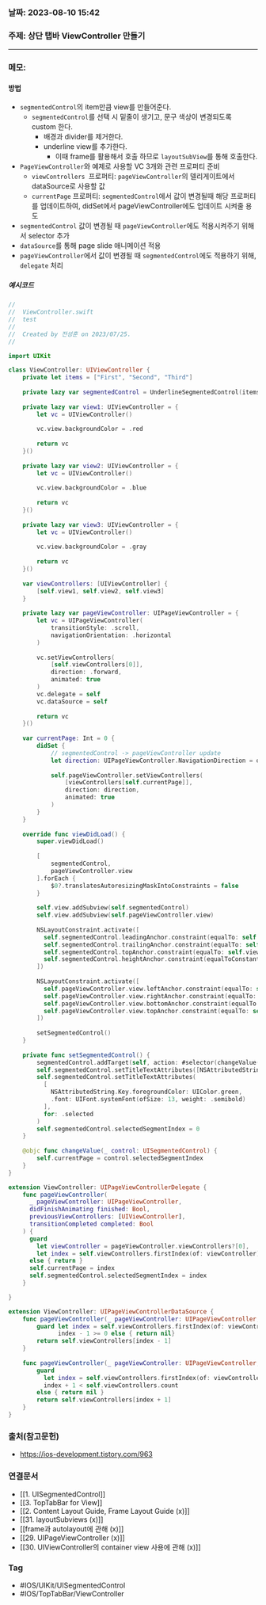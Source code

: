 ### 날짜: 2023-08-10 15:42

### 주제: 상단 탭바 ViewController 만들기 
---
### 메모: 
#### 방법
- `segmentedControl`의 item만큼 view를 만들어준다. 
	- `segmentedControl`를 선택 시 밑줄이 생기고, 문구 색상이 변경되도록 custom 한다. 
		- 배경과 divider를 제거한다. 
		- underline view를 추가한다. 
			- 이때 frame를 활용해서 호출 하므로 `layoutSubView`를 통해 호출한다.
- `PageViewController`와 예제로 사용할 VC 3개와 관련 프로퍼티 준비
    - `viewControllers `프로퍼티: `pageViewController`의 델리게이트에서 dataSource로 사용할 값
    - `currentPage` 프로퍼티: `segmentedControl`에서 값이 변경될때 해당 프로퍼티를 업데이트하여, didSet에서 pageViewController에도 업데이트 시켜줄 용도
- `segmentedControl` 값이 변경될 때 `pageViewController`에도 적용시켜주기 위해서 selector 추가
- `dataSource`를 통해 page slide 애니메이션 적용
- `pageViewController`에서 값이 변경될 때 `segmentedControl`에도 적용하기 위해, `delegate` 처리
##### 예시코드
``` swift 
//
//  ViewController.swift
//  test
//
//  Created by 전성훈 on 2023/07/25.
//

import UIKit

class ViewController: UIViewController {
    private let items = ["First", "Second", "Third"]
    
    private lazy var segmentedControl = UnderlineSegmentedControl(items: items)
    
    private lazy var view1: UIViewController = {
        let vc = UIViewController()
        
        vc.view.backgroundColor = .red
        
        return vc
    }()
    
    private lazy var view2: UIViewController = {
        let vc = UIViewController()
        
        vc.view.backgroundColor = .blue
        
        return vc
    }()
    
    private lazy var view3: UIViewController = {
        let vc = UIViewController()
        
        vc.view.backgroundColor = .gray
        
        return vc
    }()
    
    var viewControllers: [UIViewController] {
        [self.view1, self.view2, self.view3]
    }
    
    private lazy var pageViewController: UIPageViewController = {
        let vc = UIPageViewController(
            transitionStyle: .scroll,
            navigationOrientation: .horizontal
        )
        
        vc.setViewControllers(
            [self.viewControllers[0]],
            direction: .forward,
            animated: true
        )
        vc.delegate = self
        vc.dataSource = self
        
        return vc
    }()
    
    var currentPage: Int = 0 {
        didSet {
            // segmentedControl -> pageViewController update
            let direction: UIPageViewController.NavigationDirection = oldValue <= self.currentPage ? .forward : .reverse
            
            self.pageViewController.setViewControllers(
                [viewControllers[self.currentPage]],
                direction: direction,
                animated: true
            )
        }
    }
    
    override func viewDidLoad() {
        super.viewDidLoad()
        
        [
            segmentedControl,
            pageViewController.view
        ].forEach {
            $0?.translatesAutoresizingMaskIntoConstraints = false
        }
        
        self.view.addSubview(self.segmentedControl)
        self.view.addSubview(self.pageViewController.view)
        
        NSLayoutConstraint.activate([
          self.segmentedControl.leadingAnchor.constraint(equalTo: self.view.leadingAnchor),
          self.segmentedControl.trailingAnchor.constraint(equalTo: self.view.trailingAnchor),
          self.segmentedControl.topAnchor.constraint(equalTo: self.view.safeAreaLayoutGuide.topAnchor, constant: 16),
          self.segmentedControl.heightAnchor.constraint(equalToConstant: 50),
        ])
        
        NSLayoutConstraint.activate([
          self.pageViewController.view.leftAnchor.constraint(equalTo: self.view.leftAnchor, constant: 4),
          self.pageViewController.view.rightAnchor.constraint(equalTo: self.view.rightAnchor, constant: -4),
          self.pageViewController.view.bottomAnchor.constraint(equalTo: self.view.bottomAnchor, constant: -4),
          self.pageViewController.view.topAnchor.constraint(equalTo: self.segmentedControl.bottomAnchor, constant: 4),
        ])
        
        setSegmentedControl()
    }
    
    private func setSegmentedControl() {
        segmentedControl.addTarget(self, action: #selector(changeValue(_:)), for: .valueChanged)
        self.segmentedControl.setTitleTextAttributes([NSAttributedString.Key.foregroundColor: UIColor.gray], for: .normal)
        self.segmentedControl.setTitleTextAttributes(
          [
            NSAttributedString.Key.foregroundColor: UIColor.green,
            .font: UIFont.systemFont(ofSize: 13, weight: .semibold)
          ],
          for: .selected
        )
        self.segmentedControl.selectedSegmentIndex = 0
    }
    
    @objc func changeValue(_ control: UISegmentedControl) {
        self.currentPage = control.selectedSegmentIndex
    }
}

extension ViewController: UIPageViewControllerDelegate {
    func pageViewController(
      _ pageViewController: UIPageViewController,
      didFinishAnimating finished: Bool,
      previousViewControllers: [UIViewController],
      transitionCompleted completed: Bool
    ) {
      guard
        let viewController = pageViewController.viewControllers?[0],
        let index = self.viewControllers.firstIndex(of: viewController)
      else { return }
      self.currentPage = index
      self.segmentedControl.selectedSegmentIndex = index
    }

}

extension ViewController: UIPageViewControllerDataSource {
    func pageViewController(_ pageViewController: UIPageViewController, viewControllerBefore viewController: UIViewController) -> UIViewController? {
        guard let index = self.viewControllers.firstIndex(of: viewController),
              index - 1 >= 0 else { return nil}
        return self.viewControllers[index - 1]
    }
    
    func pageViewController(_ pageViewController: UIPageViewController, viewControllerAfter viewController: UIViewController) -> UIViewController? {
        guard
          let index = self.viewControllers.firstIndex(of: viewController),
          index + 1 < self.viewControllers.count
        else { return nil }
        return self.viewControllers[index + 1]
    }
}

```
### 출처(참고문헌) 
- https://ios-development.tistory.com/963
### 연결문서 
- [[1. UISegmentedControl]]
- [[3. TopTabBar  for View]]
- [[2. Content Layout Guide, Frame Layout Guide (x)]]
- [[31. layoutSubviews (x)]]
- [[frame과 autolayout에 관해 (x)]]
- [[29. UIPageViewController (x)]]
- [[30. UIViewController의 container view 사용에 관해 (x)]]
### Tag
- #IOS/UIKit/UISegmentedControl 
- #IOS/TopTabBar/ViewController